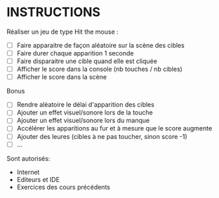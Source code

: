 # INSTRUCTIONS

Réaliser un jeu de type Hit the mouse :
- [ ] Faire apparaitre de façon aléatoire sur la scène des cibles
- [ ] Faire durer chaque apparition 1 seconde
- [ ] Faire disparaitre une cible quand elle est cliquée
- [ ] Afficher le score dans la console (nb touches / nb cibles)
- [ ] Afficher le score dans la scène

Bonus
- [ ] Rendre aléatoire le délai d'apparition des cibles
- [ ] Ajouter un effet visuel/sonore lors de la touche
- [ ] Ajouter un effet visuel/sonore lors du manque
- [ ] Accélérer les apparitions au fur et à mesure que le score augmente
- [ ] Ajouter des leures (cibles à ne pas toucher, sinon score -1)
- [ ] ...

Sont autorisés: 
 - Internet
 - Editeurs et IDE
 - Exercices des cours précédents
